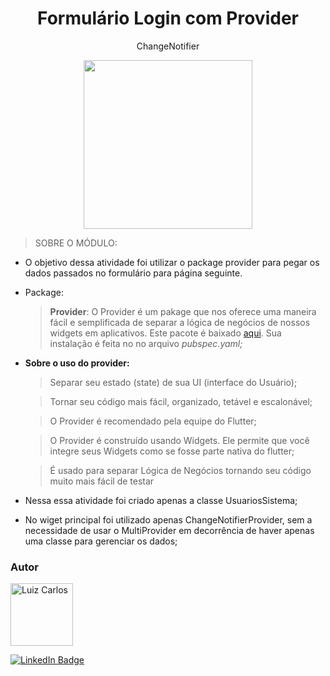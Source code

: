 <h1 align="center"> Formulário Login com Provider</h1>

<p align="center"> ChangeNotifier</p>

<p align="center">
<img width="" height="270" src="assets/images/Login.gif"/>
</p>


 > SOBRE O MÓDULO:
- O objetivo dessa atividade foi utilizar o package provider para pegar os dados passados no formulário para página seguinte.

- Package: 
    > <b>Provider</b>: O Provider é um pakage que nos oferece uma maneira fácil e semplificada de separar a lógica de negócios de nossos widgets em aplicativos. Este pacote é baixado 
 [aqui](https://pub.dev/packages/provider). Sua instalação é feita no no arquivo <i>pubspec.yaml;</i>

- <b>Sobre o uso do provider:</b>

    > Separar seu estado (state) de sua UI (interface do Usuário);

    > Tornar seu código mais fácil, organizado, tetável e escalonável;

    > O Provider é recomendado pela equipe do Flutter;

    > O Provider é construído usando Widgets. Ele permite que você integre seus Widgets como se fosse parte nativa do flutter;

    > É usado para separar Lógica de Negócios tornando seu código muito mais fácil de testar


- Nessa essa atividade foi criado apenas a classe UsuariosSistema;
- No wiget principal foi utilizado apenas ChangeNotifierProvider, sem a necessidade de usar o MultiProvider em decorrência de haver apenas uma classe para gerenciar os dados;



### Autor

<img alt="Luiz Carlos" title="Luiz Carlos" src="https://avatars.githubusercontent.com/u/29442285?s=96&v=4" height="100" width="100" />

[![LinkedIn Badge](https://img.shields.io/badge/-LUIZ_CARLOS-blue?style=flat-square&logo=Linkedin&logoColor=white&link=https://www.linkedin.com/in/luizzlcs/)](https://www.linkedin.com/in/luizzlcs/)
